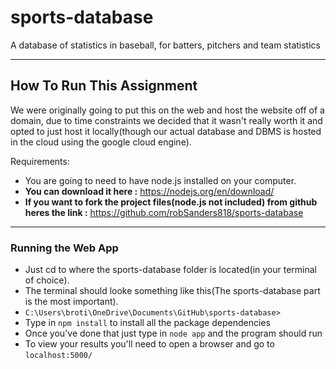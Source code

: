 # sports-database
A database of statistics in baseball, for batters, pitchers and team statistics

------------------------
## **How To Run This Assignment**
We were originally going to put this on the web and host the website off of a domain,
due to time constraints we decided that it wasn't really worth it and opted to just host it locally(though our actual database and DBMS is hosted in the cloud using the google cloud engine).

Requirements:
- You are going to need to have node.js installed on your computer.
- **You can download it here :** https://nodejs.org/en/download/
- **If you want to fork the project files(node.js not included) 
from github heres the link :** https://github.com/robSanders818/sports-database
--------------------------------
### Running the Web App

- Just cd to where the sports-database folder is located(in your terminal of choice).
- The terminal should looke something like this(The sports-database part is the most important). 
- ```C:\Users\broti\OneDrive\Documents\GitHub\sports-database>```
- Type in ```npm install``` to install all the package dependencies
- Once you've done that just type in ```node app``` and the program should run
- To view your results you'll need to open a browser and go to ```localhost:5000/```

